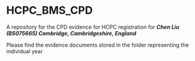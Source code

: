 # HCPC_BMS_CPD
A repository for the CPD evidence for HCPC registration for
***Chen Liu (BS075665) Cambridge, Cambridgeshire, England***

Please find the evidence documents stored in the folder representing the individual year
